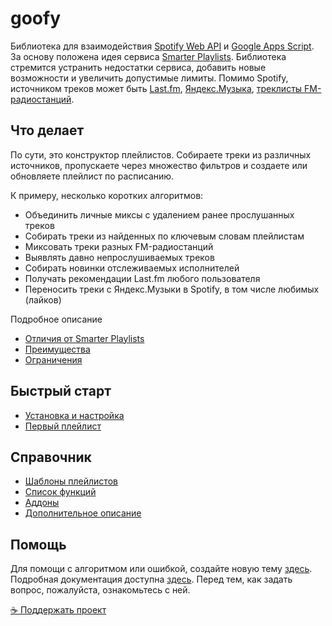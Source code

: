 # goofy
Библиотека для взаимодействия [Spotify Web API](https://developer.spotify.com/documentation/web-api/) и [Google Apps Script](https://developers.google.com/apps-script). За основу положена идея сервиса [Smarter Playlists](http://smarterplaylists.playlistmachinery.com/about.html). Библиотека стремится устранить недостатки сервиса, добавить новые возможности и увеличить допустимые лимиты. Помимо Spotify, источником треков может быть [Last.fm](https://chimildic.github.io/goofy/#/func?id=lastfm), [Яндекс.Музыка](https://chimildic.github.io/goofy/#/func?id=yandex), [треклисты FM-радиостанций](https://github.com/Chimildic/goofy/discussions/35).

## Что делает
По сути, это конструктор плейлистов. Собираете треки из различных источников, пропускаете через множество фильтров и создаете или обновляете плейлист по расписанию.

К примеру, несколько коротких алгоритмов:
- Объединить личные миксы с удалением ранее прослушанных треков
- Собирать треки из найденных по ключевым словам плейлистам
- Миксовать треки разных FM-радиостанций
- Выявлять давно непрослушиваемых треков
- Собирать новинки отслеживаемых исполнителей
- Получать рекомендации Last.fm любого пользователя
- Переносить треки с Яндекс.Музыки в Spotify, в том числе любимых (лайков)

Подробное описание
- [Отличия от Smarter Playlists](https://chimildic.github.io/goofy/#/overview?id=Отличия-от-smarter-playlists)
- [Преимущества](https://chimildic.github.io/goofy/#/overview?id=Преимущества-goofy)
- [Ограничения](https://chimildic.github.io/goofy/#/overview?id=Ограничения)

## Быстрый старт
- [Установка и настройка](https://chimildic.github.io/goofy/#/install)
- [Первый плейлист](https://chimildic.github.io/goofy/#/first-playlist)

## Справочник
- [Шаблоны плейлистов](https://chimildic.github.io/goofy/#/template)
- [Список функций](https://chimildic.github.io/goofy/#/func)
- [Аддоны](https://github.com/Chimildic/goofy/tree/main/addons)
- [Дополнительное описание](https://chimildic.github.io/goofy/#/guide)

## Помощь

Для помощи с алгоритмом или ошибкой, создайте новую тему [здесь](https://github.com/Chimildic/goofy/discussions).
Подробная документация доступна [здесь](https://chimildic.github.io/goofy/). Перед тем, как задать вопрос, пожалуйста, ознакомьтесь с ней.

[☕ Поддержать проект](https://yoomoney.ru/to/410014208620686)
